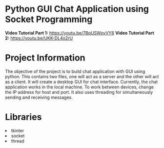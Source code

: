 # Python GUI Chat Application using Socket Programming

**Video Tutorial Part 1:** https://youtu.be/7BqUSWovVY8
**Video Tutorial Part 2:** https://youtu.be/UKK-DL4o2rU

# Project Information

The objective of the project is to build chat application with GUI using python. This contains two files, one will act as a server and the other will act as a client. It will create a desktop GUI for chat interface. Currently, the chat application works in the local machine. To work between devices, change the IP address for host and port. It also uses threading for simultaneously sending and receiving messages.


# Libraries

<li>tkinter
<li>socket
<li>thread